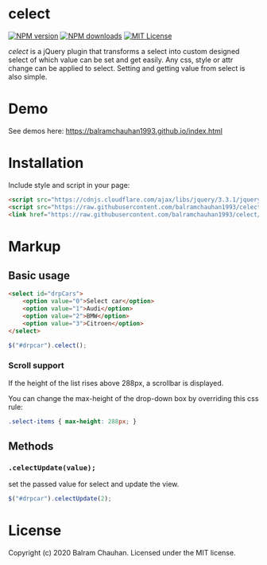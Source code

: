 # celect
[![NPM version](https://github.com/balramchauhan1993/celect)](https://github.com/balramchauhan1993/celect)
[![NPM downloads](https://github.com/balramchauhan1993/celect)](https://github.com/balramchauhan1993/celect)
[![MIT License](https://github.com/balramchauhan1993/celect/blob/master/LICENSE)](LICENSE)

*celect* is a jQuery plugin that transforms a select into custom designed select of which value can be set and get easily.
Any css, style or attr change can be applied to select. Setting and getting value from select is also simple.


# Demo

See demos here: https://balramchauhan1993.github.io/index.html


# Installation

Include style and script in your page:

```html
<script src="https://cdnjs.cloudflare.com/ajax/libs/jquery/3.3.1/jquery.min.js"></script>
<script src="https://raw.githubusercontent.com/balramchauhan1993/celect/master/js/celect.min.js"></script>
<link href="https://raw.githubusercontent.com/balramchauhan1993/celect/master/css/celect.min.css" rel="stylesheet">
```


# Markup

## Basic usage

```html
<select id="drpCars">
	<option value="0">Select car</option>
	<option value="1">Audi</option>
	<option value="2">BMW</option>
	<option value="3">Citroen</option>
</select>
```
```javascript
$("#drpcar").celect();
```


### Scroll support

If the height of the list rises above 288px, a scrollbar is displayed.

You can change the max-height of the drop-down box by overriding this css rule:

```css
.select-items { max-height: 288px; }
```


## Methods

### `.celectUpdate(value);`

set the passed value for select and update the view.


```javascript
$("#drpcar").celectUpdate(2);
```

# License

Copyright (c) 2020 Balram Chauhan. Licensed under the MIT license.
